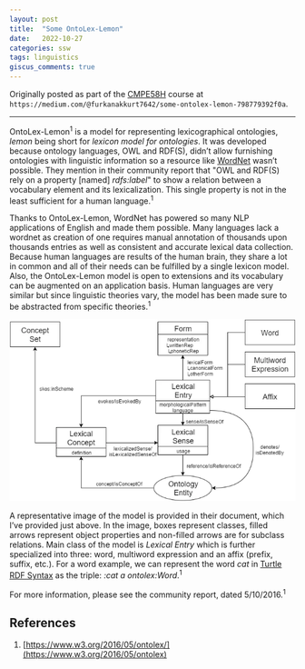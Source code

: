 ```yaml
---
layout: post
title:  "Some OntoLex-Lemon"
date:   2022-10-27
categories: ssw
tags: linguistics
giscus_comments: true
---
```


Originally posted as part of the [CMPE58H](https://cmpe.boun.edu.tr/courses/cmpe58h) course at `https://medium.com/@furkanakkurt7642/some-ontolex-lemon-798779392f0a`.

---

OntoLex-Lemon<sup>1</sup> is a model for representing lexicographical ontologies, _lemon_ being short for _lexicon model for ontologies_. It was developed because ontology languages, OWL and RDF(S), didn’t allow furnishing ontologies with linguistic information so a resource like [WordNet](https://wordnet.princeton.edu) wasn’t possible. They mention in their community report that "OWL and RDF(S) rely on a property [named] _rdfs:label_" to show a relation between a vocabulary element and its lexicalization. This single property is not in the least sufficient for a human language.<sup>1</sup>

Thanks to OntoLex-Lemon, WordNet has powered so many NLP applications of English and made them possible. Many languages lack a wordnet as creation of one requires manual annotation of thousands upon thousands entries as well as consistent and accurate lexical data collection. Because human languages are results of the human brain, they share a lot in common and all of their needs can be fulfilled by a single lexicon model. Also, the OntoLex-Lemon model is open to extensions and its vocabulary can be augmented on an application basis. Human languages are very similar but since linguistic theories vary, the model has been made sure to be abstracted from specific theories.<sup>1</sup>

![Core Model](/ssw/images/core-model.webp)

A representative image of the model is provided in their document, which I’ve provided just above. In the image, boxes represent classes, filled arrows represent object properties and non-filled arrows are for subclass relations. Main class of the model is _Lexical Entry_ which is further specialized into three: word, multiword expression and an affix (prefix, suffix, etc.). For a word example, we can represent the word _cat_ in [Turtle RDF Syntax](http://www.w3.org/TR/turtle) as the triple: _:cat a ontolex:Word_.<sup>1</sup>

For more information, please see the community report, dated 5/10/2016.<sup>1</sup>

## References

1. [https://www.w3.org/2016/05/ontolex/](https://www.w3.org/2016/05/ontolex)
